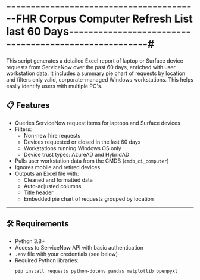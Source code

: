 # ----------------------------------------FHR Corpus Computer Refresh List last 60 Days------------------------------------------------------#


This script generates a detailed Excel report of laptop or Surface device requests from ServiceNow over the past 60 days, enriched with user workstation data. It includes a summary pie chart of requests by location and filters only valid, corporate-managed Windows workstations. This helps easliy identify users with multiple PC's.

## 📋 Features

- Queries ServiceNow request items for laptops and Surface devices
- Filters:
  - Non-new hire requests
  - Devices requested or closed in the last 60 days
  - Workstations running Windows OS only
  - Device trust types: AzureAD and HybridAD
- Pulls user workstation data from the CMDB (`cmdb_ci_computer`)
- Ignores mobile and retired devices
- Outputs an Excel file with:
  - Cleaned and formatted data
  - Auto-adjusted columns
  - Title header
  - Embedded pie chart of requests grouped by location

---

## 🛠️ Requirements

- Python 3.8+
- Access to ServiceNow API with basic authentication
- `.env` file with your credentials (see below)
- Required Python libraries:
  ```bash
  pip install requests python-dotenv pandas matplotlib openpyxl
